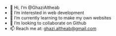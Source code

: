 - 👋 Hi, I’m @GhaziAltheab
- 👀 I’m interested in web development
- 🌱 I’m currently learning to make my own websites
- 💞️ I’m looking to collaborate on Github
- 📫 Reach me at: ghazi.altheab@gmail.com
